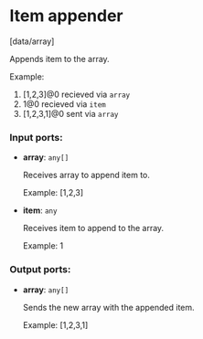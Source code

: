 # Item appender

[data/array]

Appends item to the array.

Example: 
1. [1,2,3]@0 recieved via `array` 
2. 1@0 recieved via `item` 
3. [1,2,3,1]@0 sent via `array`

### Input ports:

* __array__: `any[]`

    Receives array to append item to.
    
    Example:
    [1,2,3]


* __item__: `any`

    Receives item to append to the array.
    
    Example:
    1

### Output ports:

* __array__: `any[]`

    Sends the new array with the appended item.
    
    Example:
    [1,2,3,1]

